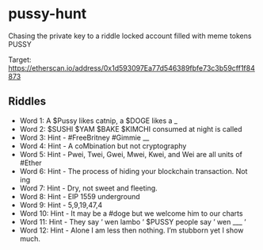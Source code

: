 # pussy-hunt
Chasing the private key to a riddle locked account filled with meme tokens PUSSY 

Target: https://etherscan.io/address/0x1d593097Ea77d546389fbfe73c3b59cff1f84873

## Riddles
- Word 1: A $Pussy likes catnip, a $DOGE likes a _
- Word 2: $SUSHI $YAM $BAKE $KIMCHI consumed at night is called
- Word 3: Hint - #FreeBritney #Gimmie __
- Word 4: Hint - A coMbination but not cryptography
- Word 5: Hint - Pwei, Twei, Gwei, Mwei, Kwei, and Wei are all  units of #Ether
- Word 6: Hint - The process of hiding your blockchain transaction. Not ing
- Word 7: Hint - Dry, not sweet and fleeting.
- Word 8: Hint - EIP 1559 underground
- Word 9: Hint - 5,9,19,47,4
- Word 10: Hint - It may be a #doge but we welcome him to our charts
- Word 11: Hint - They say ‘ wen lambo ‘ $PUSSY people say ‘ wen ___ ‘
- Word 12: Hint - Alone I am less then nothing. I’m stubborn yet I show much.
